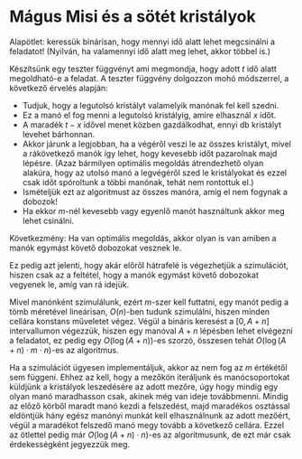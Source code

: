 # Mágus Misi és a sötét kristályok

Alapötlet: keressük binárisan, hogy mennyi idő alatt lehet megcsinálni a feladatot!
(Nyilván, ha valamennyi idő alatt meg lehet, akkor többel is.)

Készítsünk egy teszter függvényt ami megmondja, hogy adott $t$ idő alatt megoldható-e a feladat.
A teszter függvény dolgozzon mohó módszerrel, a következő érvelés alapján:

- Tudjuk, hogy a legutolsó kristályt valamelyik manónak fel kell szedni.
- Ez a manó el fog menni a legutolsó kristályig, amire elhasznál $x$ időt.
- A maradék $t-x$ idővel menet közben gazdálkodhat, ennyi db kristályt levehet bárhonnan.
- Akkor járunk a legjobban, ha a végéről veszi le az összes kristályt, mivel a rákövetkező manók így lehet, hogy kevesebb időt pazarolnak majd lépésre. (Azaz bármilyen optimális megoldás átrendezhető olyan alakúra, hogy az utolsó manó a legvégéről szed le kristályokat és ezzel csak időt spóroltunk a többi manónak, tehát nem rontottuk el.)
- Ismételjük ezt az algoritmust az összes manóra, amíg el nem fogynak a dobozok!
- Ha ekkor $m$-nél kevesebb vagy egyenlő manót használtunk akkor meg lehet csinálni.

Következmény: Ha van optimális megoldás, akkor olyan is van amiben a manók egymást követő dobozokat vesznek le.

Ez pedig azt jelenti, hogy akár előről hátrafelé is végezhetjük a szimulációt, hiszen csak az a feltétel, hogy a manók egymást követő dobozokat vegyenek le, amíg van rá idejük.

Mivel manónként szimulálunk, ezért $m$-szer kell futtatni, egy manót pedig a tömb méretével lineárisan, $O(n)$-ben tudunk szimulálni, hiszen minden cellára konstans műveletet végez. Végül a bináris keresést a $[0, A+n]$ intervallumon végezzük, hiszen egy manóval $A+n$ lépésben lehet elvégezni a feladatot, ez pedig egy $O(\log(A+n))$-es szorzó, összesen tehát $O(\log(A+n) \cdot m \cdot n)$-es az algoritmus.

Ha a szimulációt ügyesen implementáljuk, akkor az nem fog az $m$ értékétől sem függeni. Ehhez az kell, hogy a mezőkön iteráljunk és manócsoportokat küldjünk a kristályok leszedésére az adott mezőre, úgy hogy mindig egy olyan manó maradhasson csak, akinek még van ideje továbbmenni. Mindig az előző körből maradt manó kezdi a felszedést, majd maradékos osztással eldöntjük hány egész manónyi munkát kell elhasználnunk az adott mezőért, végül a maradékot felszedő manó megy tovább a következő cellára. Ezzel az ötlettel pedig már $O(\log(A+n) \cdot n)$-es az algoritmusunk, de ezt már csak érdekességként jegyezzük meg.
